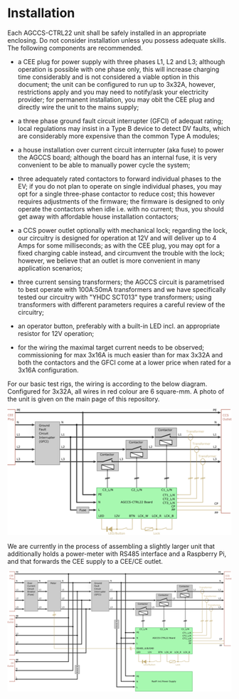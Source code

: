 # Installation

Each AGCCS-CTRL22 unit shall be safely installed in an appropriate enclosing. Do not consider installation unless you possess adequate skills. The following components are recommended.

- a CEE plug for power supply with three phases L1, L2 and L3; although operation is possible with one phase only, this will increase charging time considerably and is not considered a viable option in this document; the unit can be configured to run up to 3x32A, however, restrictions apply and you may need to notify/ask your electricity provider; for permanent installation, you may obit the CEE plug and directly wire the unit to the mains supply;

- a three phase ground fault circuit interrupter (GFCI) of adequat rating; local regulations may insist in a Type B device to detect DV faults, which are considerably more expensive than the common Type A modules;

- a house installation over current circuit interrupter (aka fuse) to power the AGCCS board; although the board has an internal fuse, it is very convenient to be able to manually power cycle the system;

- three adequately rated contactors to forward individual phases to the EV; if you do not plan to operate on single individual phases, you may opt for a single three-phase contactor to reduce cost; this however requires adjustments of the firmware; the firmware is designed to only operate the contactors  when idle i.e. with no current; thus, you should get away with affordable house installation contactors; 

- a CCS power outlet optionally with mechanical lock; regarding the lock, our circuitry is designed for operation at 12V and will deliver up to 4 Amps for some milliseconds; as with the CEE plug, you may opt for a fixed charging cable instead, and circumvent the trouble with the lock; however, we believe that an outlet is more convenient in many application scenarios;

- three current sensing transformers; the AGCCS circuit is parametrised to best operate with 100A:50mA transformers and we have specifically tested our circuitry with "YHDC SCT013" type transformers; using transformers with different parameters requires a careful review of the circuitry;

- an operator button, preferably with a built-in LED incl. an appropriate resistor for 12V operation;

- for the wiring the maximal target current needs to be observed; commissioning for max  3x16A is much easier than for max 3x32A and both the contactors and the GFCI come at a lower price when rated for a 3x16A configuration. 

  

For our basic test rigs, the wiring is according to the below diagram. Configured for 3x32A, all wires in red colour are 6 square-mm. A photo of the unit is given on the main page of this repository.



![installation](./images/installation.png)

 We are currently in the process of assembling a slightly larger unit that additionally holds a power-meter with RS485 interface and a Raspberry Pi, and that forwards the CEE supply to a CEE/CE outlet. 



![installationx](./images/installationx.png)

